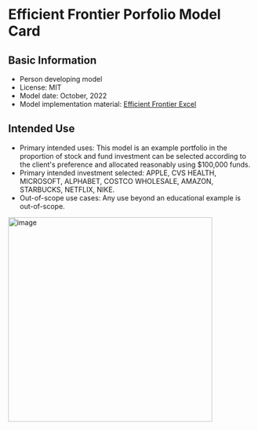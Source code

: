# Efficient Frontier Porfolio Model Card

## Basic Information
- Person developing model
- License: MIT
- Model date: October, 2022
- Model implementation material: [Efficient Frontier Excel](https://github.com/Contona1215/Efficient-Frontier-Project/blob/main/EFFICIENT%20FRONTIER-%20Fangyuan_Du.xlsm)

## Intended Use
- Primary intended uses: This model is an example portfolio in the proportion of stock and fund investment can be selected according to the client's preference and allocated reasonably using $100,000 funds.
- Primary intended investment selected: APPLE, CVS HEALTH, MICROSOFT, ALPHABET, COSTCO WHOLESALE, AMAZON, STARBUCKS, NETFLIX, NIKE. 
- Out-of-scope use cases: Any use beyond an educational example is out-of-scope.

<img width="416" alt="image" src="https://user-images.githubusercontent.com/111463982/194391779-eca148f6-cc24-417d-b692-a4a39c26b5a8.png">
